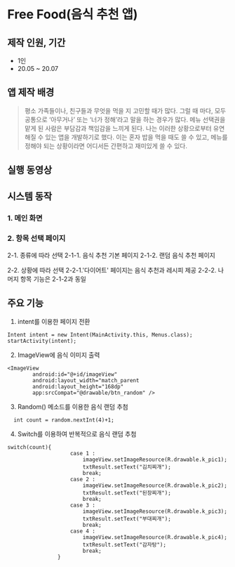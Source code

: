 # Free Food(음식 추천 앱)
## 제작 인원, 기간
* 1인
* 20.05 ~ 20.07

## 앱 제작 배경
>평소 가족들이나, 친구들과 무엇을 먹을 지 고민할 때가 많다. 
그럴 때 마다, 모두 공통으로 ‘아무거나’ 또는 ‘너가 정해’라고 말을 하는 경우가 많다. 
메뉴 선택권을 맡게 된 사람은 부담감과 책임감을 느끼게 된다. 
나는 이러한 상황으로부터 유연해질 수 있는 앱을 개발하기로 했다.
이는 혼자 밥을 먹을 때도 쓸 수 있고, 메뉴를 정해야 되는 상황이라면 어디서든 간편하고 재미있게 쓸 수 있다.

## 실행 동영상



## 시스템 동작
### 1. 메인 화면

### 2. 항목 선택 페이지
2-1. 종류에 따라 선택
2-1-1. 음식 추천 기본 페이지
2-1-2. 랜덤 음식 추천 페이지

2-2. 상황에 따라 선택
2-2-1.'다이어트' 페이지는 음식 추천과 레시피 제공
2-2-2. 나머지 항목 기능은 2-1-2과 동일


## 주요 기능
1. intent를 이용한 페이지 전환
```Android Studio
Intent intent = new Intent(MainActivity.this, Menus.class);
startActivity(intent);
```
2. ImageView에 음식 이미지 출력
```android studio
<ImageView
        android:id="@+id/imageView"
        android:layout_width="match_parent 
        android:layout_height="168dp"
        app:srcCompat="@drawable/btn_random" />
```
3. Random() 메소드를 이용한 음식 랜덤 추첨
```
  int count = random.nextInt(4)+1;
```  
4. Switch를 이용하여 반복적으로 음식 랜덤 추첨
```
switch(count){
                    case 1 :
                        imageView.setImageResource(R.drawable.k_pic1);
                        txtResult.setText("김치찌개");
                        break;
                    case 2 :
                        imageView.setImageResource(R.drawable.k_pic2);
                        txtResult.setText("된장찌개");
                        break;
                    case 3 :
                        imageView.setImageResource(R.drawable.k_pic3);
                        txtResult.setText("부대찌개");
                        break;
                    case 4 :
                        imageView.setImageResource(R.drawable.k_pic4);
                        txtResult.setText("감자탕");
                        break;
                }
```                
